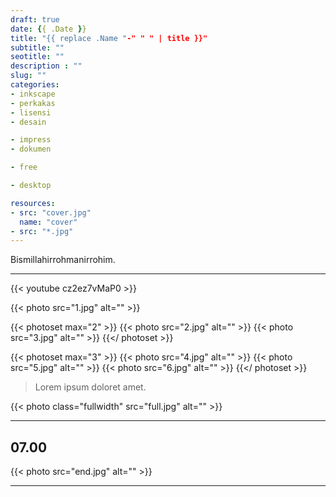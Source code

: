 ```yaml
---
draft: true
date: {{ .Date }}
title: "{{ replace .Name "-" " " | title }}"
subtitle: ""
seotitle: ""
description : ""
slug: ""
categories:
- inkscape
- perkakas
- lisensi
- desain

- impress
- dokumen

- free

- desktop

resources:
- src: "cover.jpg"
  name: "cover"
- src: "*.jpg"
---
```


Bismillahirrohmanirrohim.

***

<div>{{< youtube cz2ez7vMaP0 >}}</div>

{{< photo src="1.jpg" alt="" >}}

{{< photoset max="2" >}}
  {{< photo src="2.jpg" alt="" >}}
  {{< photo src="3.jpg" alt="" >}}
{{</ photoset >}}

{{< photoset max="3" >}}
  {{< photo src="4.jpg" alt="" >}}
  {{< photo src="5.jpg" alt="" >}}
  {{< photo src="6.jpg" alt="" >}}
{{</ photoset >}}

> Lorem ipsum doloret amet.

{{< photo class="fullwidth" src="full.jpg" alt="" >}}

***

## **07.00**

{{< photo src="end.jpg" alt="" >}}

***
